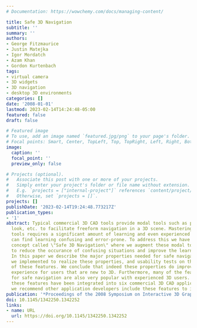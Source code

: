 ```yaml
---
# Documentation: https://wowchemy.com/docs/managing-content/

title: Safe 3D Navigation
subtitle: ''
summary: ''
authors:
- George Fitzmaurice
- Justin Matejka
- Igor Mordatch
- Azam Khan
- Gordon Kurtenbach
tags:
- virtual camera
- 3D widgets
- 3D navigation
- desktop 3D environments
categories: []
date: '2008-01-01'
lastmod: 2023-02-14T14:24:48-05:00
featured: false
draft: false

# Featured image
# To use, add an image named `featured.jpg/png` to your page's folder.
# Focal points: Smart, Center, TopLeft, Top, TopRight, Left, Right, BottomLeft, Bottom, BottomRight.
image:
  caption: ''
  focal_point: ''
  preview_only: false

# Projects (optional).
#   Associate this post with one or more of your projects.
#   Simply enter your project's folder or file name without extension.
#   E.g. `projects = ["internal-project"]` references `content/project/deep-learning/index.md`.
#   Otherwise, set `projects = []`.
projects: []
publishDate: '2023-02-14T19:24:48.773217Z'
publication_types:
- '1'
abstract: Typical commercial 3D CAD tools provide modal tools such as pan, zoom, orbit,
  look, etc. to facilitate freeform navigation in a 3D scene. Mastering these navigation
  tools requires a significant amount of learning and even experienced computer users
  can find learning confusing and error-prone. To address this we have developed a
  concept called \"Safe 3D Navigation\" where we augment these modal tools with properties
  to reduce the occurance of confusing situations and improve the learning experience.
  In this paper we describe the major properties needed for safe navigation, the features
  we implemented to realize these properties, and usability tests on the effectiveness
  of these features. We conclude that indeed these properties do improve the learning
  experience for users that are new to 3D. Furthermore, many of the features we implemented
  for safe navigation are also very popular with experienced 3D users. As a result,
  these features have been integrated into six commercial 3D CAD applications and
  we recommend other application developers include these features to improve 3D navigation.
publication: '*Proceedings of the 2008 Symposium on Interactive 3D Graphics and Games*'
doi: 10.1145/1342250.1342252
links:
- name: URL
  url: https://doi.org/10.1145/1342250.1342252
---
```

